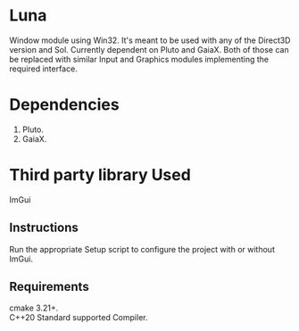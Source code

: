 # Luna
Window module using Win32. It's meant to be used with any of the Direct3D version and Sol. Currently dependent on Pluto and GaiaX. Both of those can be replaced with similar Input and Graphics modules implementing the required interface.

# Dependencies
1. Pluto.
2. GaiaX.

# Third party library Used
ImGui

## Instructions
Run the appropriate Setup script to configure the project with or without ImGui.

## Requirements
cmake 3.21+.\
C++20 Standard supported Compiler.
